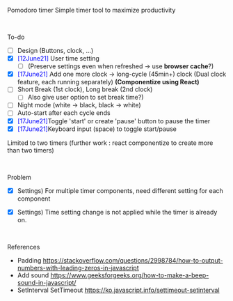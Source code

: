 Pomodoro timer
Simple timer tool to maximize productivity

</br>

To-do

- [ ] Design (Buttons, clock, ...)
- [x] <span style="color:blue">[12June21]</span> User time setting
  - [ ] (Preserve settings even when refreshed -> use **browser cache**?)
- [x] <span style="color:blue">[17June21]</span> Add one more clock → long-cycle (45min+) clock
      (Dual clock feature, each running separately)
      **(Componentize using React)**
- [ ] Short Break (1st clock), Long break (2nd clock)
  - [ ] Also give user option to set break time?)
- [ ] Night mode (white -> black, black -> white)
- [ ] Auto-start after each cycle ends
- [X] <span style="color:blue">[17June21]</span>Toggle 'start' or create 'pause' button to pause the timer
- [X] <span style="color:blue">[17June21]</span>Keyboard input (space) to toggle start/pause

Limited to two timers (further work : react componentize to create more than two timers)

</br>

Problem

- [x]  Settings) For multiple timer components, need different setting for each component

- [x] Settings) Time setting change is not applied while the timer is already on.

</br>

References

- Padding
  https://stackoverflow.com/questions/2998784/how-to-output-numbers-with-leading-zeros-in-javascript
- Add sound
  https://www.geeksforgeeks.org/how-to-make-a-beep-sound-in-javascript/
- SetInterval SetTimeout
  https://ko.javascript.info/settimeout-setinterval

